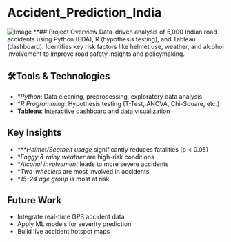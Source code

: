 # Accident_Prediction_India
![Image](https://github.com/user-attachments/assets/8b60dcfa-e4e7-47a2-9aad-654e859a9e18)
**##  Project Overview
Data-driven analysis of 5,000 Indian road accidents using Python (EDA), R (hypothesis testing), and Tableau (dashboard). Identifies key risk factors like helmet use, weather, and alcohol involvement to improve road safety insights and policymaking.
## 🛠Tools & Technologies
- **Python*: Data cleaning, preprocessing, exploratory data analysis
- **R Programming*: Hypothesis testing (T-Test, ANOVA, Chi-Square, etc.)
- **Tableau**: Interactive dashboard and data visualization
##  Key Insights
- ****Helmet/Seatbelt usage* significantly reduces fatalities (p < 0.05)
- **Foggy & rainy weather* are high-risk conditions
- **Alcohol involvement* leads to more severe accidents
- **Two-wheelers* are most involved in accidents
- **15–24 age group* is most at risk
##  Future Work
- Integrate real-time GPS accident data
- Apply ML models for severity prediction
- Build live accident hotspot maps
